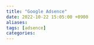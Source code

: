 ```yaml
---
title: "Google Adsence"
date: 2022-10-22 15:05:00 +0900
aliases: 
tags: [adsence]
categories: 
---
```

